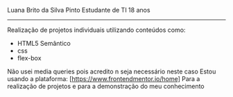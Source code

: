 Luana Brito da Silva Pinto
Estudante de TI
18 anos
<hr>

Realização de projetos individuais utilizando conteúdos como:
- HTML5 Semântico
- css
- flex-box

Não usei media queries pois acredito n seja necessário neste caso
Estou usando a plataforma: [https://www.frontendmentor.io/home]
Para a realização de projetos e para a demonstração do meu conhecimento